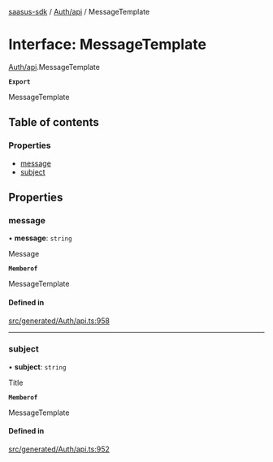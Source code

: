 [saasus-sdk](../README.md) / [Auth/api](../modules/Auth_api.md) / MessageTemplate

# Interface: MessageTemplate

[Auth/api](../modules/Auth_api.md).MessageTemplate

**`Export`**

MessageTemplate

## Table of contents

### Properties

- [message](Auth_api.MessageTemplate.md#message)
- [subject](Auth_api.MessageTemplate.md#subject)

## Properties

### message

• **message**: `string`

Message

**`Memberof`**

MessageTemplate

#### Defined in

[src/generated/Auth/api.ts:958](https://github.com/saasus-platform/saasus-sdk-javascript/blob/c6c266c/src/generated/Auth/api.ts#L958)

___

### subject

• **subject**: `string`

Title

**`Memberof`**

MessageTemplate

#### Defined in

[src/generated/Auth/api.ts:952](https://github.com/saasus-platform/saasus-sdk-javascript/blob/c6c266c/src/generated/Auth/api.ts#L952)
